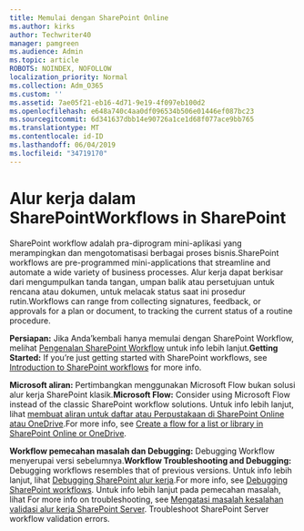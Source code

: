 ```yaml
---
title: Memulai dengan SharePoint Online
ms.author: kirks
author: Techwriter40
manager: pamgreen
ms.audience: Admin
ms.topic: article
ROBOTS: NOINDEX, NOFOLLOW
localization_priority: Normal
ms.collection: Adm_O365
ms.custom: ''
ms.assetid: 7ae05f21-eb16-4d71-9e19-4f097eb100d2
ms.openlocfilehash: e648a740c4aa0df096534b506e01446ef087bc23
ms.sourcegitcommit: 6d341637dbb14e90726a1ce1d68f077ace9bb765
ms.translationtype: MT
ms.contentlocale: id-ID
ms.lasthandoff: 06/04/2019
ms.locfileid: "34719170"
---
```

# <a name="workflows-in-sharepoint"></a><span data-ttu-id="fda14-102">Alur kerja dalam SharePoint</span><span class="sxs-lookup"><span data-stu-id="fda14-102">Workflows in SharePoint</span></span>

<p><span data-ttu-id="fda14-103">SharePoint workflow adalah pra-diprogram mini-aplikasi yang merampingkan dan mengotomatisasi berbagai proses bisnis.</span><span class="sxs-lookup"><span data-stu-id="fda14-103">SharePoint workflows are pre-programmed mini-applications that streamline and automate a wide variety of business processes.</span></span> <span data-ttu-id="fda14-104">Alur kerja dapat berkisar dari mengumpulkan tanda tangan, umpan balik atau persetujuan untuk rencana atau dokumen, untuk melacak status saat ini prosedur rutin.</span><span class="sxs-lookup"><span data-stu-id="fda14-104">Workflows can range from collecting signatures, feedback, or approvals for a plan or document, to tracking the current status of a routine procedure.</span></span></p> <p><span data-ttu-id="fda14-105"><strong>Persiapan:</strong> Jika Anda&rsquo;kembali hanya memulai dengan SharePoint Workflow, melihat <a href="https://support.office.com/en-us/article/introduction-to-sharepoint-workflow-07982276-54e8-4e17-8699-5056eff4d9e3">Pengenalan SharePoint Workflow</a> untuk info lebih lanjut.</span><span class="sxs-lookup"><span data-stu-id="fda14-105"><strong>Getting Started:</strong> If you&rsquo;re just getting started with SharePoint workflows, see <a href="https://support.office.com/en-us/article/introduction-to-sharepoint-workflow-07982276-54e8-4e17-8699-5056eff4d9e3">Introduction to SharePoint workflows</a> for more info.</span></span></p> <p><span data-ttu-id="fda14-106"><strong>Microsoft aliran:</strong> Pertimbangkan menggunakan Microsoft Flow bukan solusi alur kerja SharePoint klasik.</span><span class="sxs-lookup"><span data-stu-id="fda14-106"><strong>Microsoft Flow:</strong> Consider using Microsoft Flow instead of the classic SharePoint workflow solutions.</span></span> <span data-ttu-id="fda14-107">Untuk info lebih lanjut, lihat <a href="https://support.office.com/en-us/article/create-a-flow-for-a-list-or-library-in-sharepoint-online-or-onedrive-for-business-a9c3e03b-0654-46af-a254-20252e580d01">membuat aliran untuk daftar atau Perpustakaan di SharePoint Online atau OneDrive</a>.</span><span class="sxs-lookup"><span data-stu-id="fda14-107">For more info, see <a href="https://support.office.com/en-us/article/create-a-flow-for-a-list-or-library-in-sharepoint-online-or-onedrive-for-business-a9c3e03b-0654-46af-a254-20252e580d01">Create a flow for a list or library in SharePoint Online or OneDrive</a>.</span></span></p> <p><span data-ttu-id="fda14-108"><strong>Workflow pemecahan masalah dan Debugging:</strong> Debugging Workflow menyerupai versi sebelumnya.</span><span class="sxs-lookup"><span data-stu-id="fda14-108"><strong>Workflow Troubleshooting and Debugging:</strong> Debugging workflows resembles that of previous versions.</span></span> <span data-ttu-id="fda14-109">Untuk info lebih lanjut, lihat <a href="https://docs.microsoft.com/en-us/sharepoint/dev/general-development/debugging-sharepoint-server-workflows">Debugging SharePoint alur kerja</a>.</span><span class="sxs-lookup"><span data-stu-id="fda14-109">For more info, see <a href="https://docs.microsoft.com/en-us/sharepoint/dev/general-development/debugging-sharepoint-server-workflows">Debugging SharePoint workflows</a>.</span></span> <span data-ttu-id="fda14-110">Untuk info lebih lanjut pada pemecahan masalah, lihat <a title="kesalahan validasi memecahkan SharePoint Server alur kerja</span><span class="sxs-lookup"><span data-stu-id="fda14-110">For more info on troubleshooting, see <a title="Troubleshoot SharePoint Server workflow validation errors</span></span>" href="https://docs.microsoft.com/en-us/sharepoint/dev/general-development/troubleshooting-sharepoint-server-workflow-validation-errors-in-visio"><span data-ttu-id="fda14-111">Mengatasi masalah kesalahan validasi alur kerja SharePoint Server</a>.&nbsp;</span><span class="sxs-lookup"><span data-stu-id="fda14-111">Troubleshoot SharePoint Server workflow validation errors</a>.&nbsp;</span></span></p>


